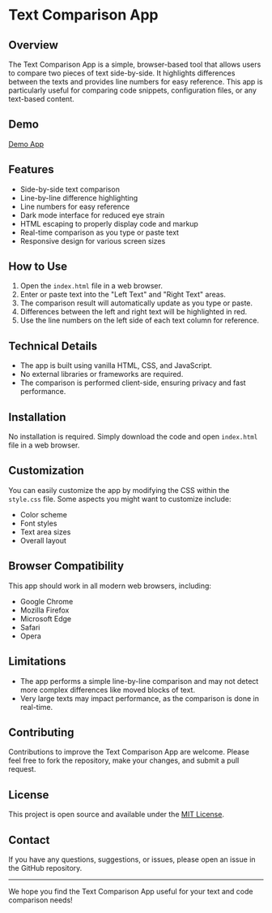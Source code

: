 # Text Comparison App

## Overview

The Text Comparison App is a simple, browser-based tool that allows users to compare two pieces of text side-by-side. It highlights differences between the texts and provides line numbers for easy reference. This app is particularly useful for comparing code snippets, configuration files, or any text-based content.

## Demo

[Demo App](https://text-comparison-app-pearl.vercel.app)

## Features

- Side-by-side text comparison
- Line-by-line difference highlighting
- Line numbers for easy reference
- Dark mode interface for reduced eye strain
- HTML escaping to properly display code and markup
- Real-time comparison as you type or paste text
- Responsive design for various screen sizes

## How to Use

1. Open the `index.html` file in a web browser.
2. Enter or paste text into the "Left Text" and "Right Text" areas.
3. The comparison result will automatically update as you type or paste.
4. Differences between the left and right text will be highlighted in red.
5. Use the line numbers on the left side of each text column for reference.

## Technical Details

- The app is built using vanilla HTML, CSS, and JavaScript.
- No external libraries or frameworks are required.
- The comparison is performed client-side, ensuring privacy and fast performance.

## Installation

No installation is required. Simply download the code and open `index.html` file in a web browser.

## Customization

You can easily customize the app by modifying the CSS within the `style.css` file. Some aspects you might want to customize include:

- Color scheme
- Font styles
- Text area sizes
- Overall layout

## Browser Compatibility

This app should work in all modern web browsers, including:

- Google Chrome
- Mozilla Firefox
- Microsoft Edge
- Safari
- Opera

## Limitations

- The app performs a simple line-by-line comparison and may not detect more complex differences like moved blocks of text.
- Very large texts may impact performance, as the comparison is done in real-time.

## Contributing

Contributions to improve the Text Comparison App are welcome. Please feel free to fork the repository, make your changes, and submit a pull request.

## License

This project is open source and available under the [MIT License](https://opensource.org/licenses/MIT).

## Contact

If you have any questions, suggestions, or issues, please open an issue in the GitHub repository.

---

We hope you find the Text Comparison App useful for your text and code comparison needs!